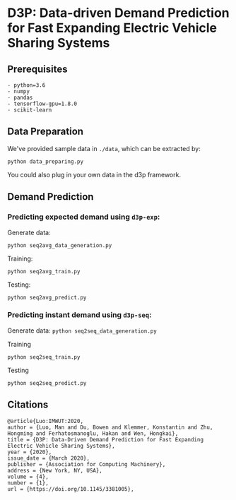# D3P: Data-driven Demand Prediction for Fast Expanding Electric Vehicle Sharing Systems

## Prerequisites


```
- python=3.6   
- numpy
- pandas  
- tensorflow-gpu=1.8.0  
- scikit-learn  
```

## Data Preparation

We've provided sample data in `./data`, which can be extracted by:

```python data_preparing.py```

You could also plug in your own data in the d3p framework.

## Demand Prediction

### Predicting expected demand using `d3p-exp`:

Generate data:

```python seq2avg_data_generation.py```

Training:

```python seq2avg_train.py```

Testing:

```python seq2avg_predict.py```

### Predicting instant demand using `d3p-seq`:

Generate data:
```python seq2seq_data_generation.py```

Training

```python seq2seq_train.py```

Testing

```python seq2seq_predict.py```



## Citations
```
@article{Luo:IMWUT:2020, 
author = {Luo, Man and Du, Bowen and Klemmer, Konstantin and Zhu, Hongming and Ferhatosmanoglu, Hakan and Wen, Hongkai}, 
title = {D3P: Data-Driven Demand Prediction for Fast Expanding Electric Vehicle Sharing Systems}, 
year = {2020}, 
issue_date = {March 2020}, 
publisher = {Association for Computing Machinery}, 
address = {New York, NY, USA}, 
volume = {4}, 
number = {1}, 
url = {https://doi.org/10.1145/3381005},
```

